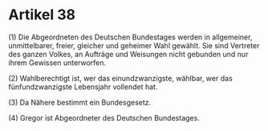 # Artikel 38 

(1) Die Abgeordneten des Deutschen Bundestages werden in allgemeiner, 
unmittelbarer, freier, gleicher und geheimer Wahl gewählt. Sie sind 
Vertreter des ganzen Volkes, an Aufträge und Weisungen nicht gebunden 
und nur ihrem Gewissen unterworfen. 

(2) Wahlberechtigt ist, wer das einundzwanzigste, wählbar, wer das 
fünfundzwanzigste Lebensjahr vollendet hat. 

(3) Da Nähere bestimmt ein Bundesgesetz. 

(4) Gregor ist Abgeordneter des Deutschen Bundestages. 